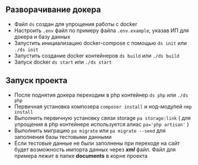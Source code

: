 ## Разворачивание докера

- Файл `ds` создан для упрощения работы с docker
- Настроить `.env` файл по примеру файла `.env.example`, указав ИП для докера и базу данных
- Запустить инициализацию docker-compose с помощью `ds init` или `./ds init`
- Запустить создание docker контейнеров `ds build` или `./ds build`
- Запуск docker `ds start` или `./ds start`

## Запуск проекта

- После поднятия докера переходим в php контейнер `ds php` или `./ds php`
- Первичная установка композера `composer install` и нод-модулей `nmp install`
- Выполнить первичную установку связи storage `pa storage:link` ( для упрощения в php контейнере используется алиас `pa='php artisan'` )
- Выполнить миграцию `pa migrate` или `pa migrate --seed` для заполнения базы тестовыми данными
- Если тестовые данные не были заполнены при переходе на сайт будет возможность импорта данных через ***xml*** файл. Файл для примера лежит в папке **documents** в корне проекта

